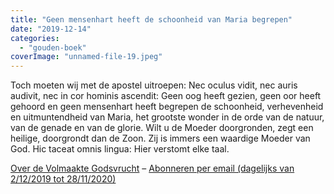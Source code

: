 ```yaml
---
title: "Geen mensenhart heeft de schoonheid van Maria begrepen"
date: "2019-12-14"
categories: 
  - "gouden-boek"
coverImage: "unnamed-file-19.jpeg"
---
```


Toch moeten wij met de apostel uitroepen: Nec oculus vidit, nec auris audivit, nec in cor hominis ascendit: Geen oog heeft gezien, geen oor heeft gehoord en geen mensenhart heeft begrepen de schoonheid, verhevenheid en uitmuntendheid van Maria, het grootste wonder in de orde van de natuur, van de genade en van de glorie. Wilt u de Moeder doorgronden, zegt een heilige, doorgrondt dan de Zoon. Zij is immers een waardige Moeder van God. Hic taceat omnis lingua: Hier verstomt elke taal.

[Over de Volmaakte Godsvrucht](/blog/een-jaar-lang-volmaakte-godsvrucht/) – [Abonneren per email (dagelijks van 2/12/2019 tot 28/11/2020)](http://eepurl.com/9RKvX)
